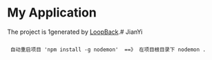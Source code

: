 # My Application

The project is 1generated by [LoopBack](http://loopback.io).# JianYi

###
```
 自动重启项目 'npm install -g nodemon'  ==》 在项目根目录下 nodemon .
```
